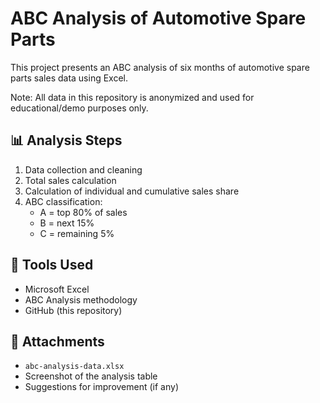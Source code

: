 # ABC Analysis of Automotive Spare Parts

This project presents an ABC analysis of six months of automotive spare parts sales data using Excel.

Note: All data in this repository is anonymized and used for educational/demo purposes only.

## 📊 Analysis Steps

1. Data collection and cleaning  
2. Total sales calculation  
3. Calculation of individual and cumulative sales share  
4. ABC classification:
   - A = top 80% of sales
   - B = next 15%
   - C = remaining 5%

## 🔧 Tools Used

- Microsoft Excel  
- ABC Analysis methodology  
- GitHub (this repository)

## 📁 Attachments

- `abc-analysis-data.xlsx`  
- Screenshot of the analysis table  
- Suggestions for improvement (if any)
